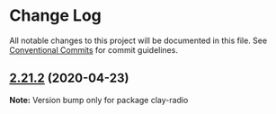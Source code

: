 # Change Log

All notable changes to this project will be documented in this file.
See [Conventional Commits](https://conventionalcommits.org) for commit guidelines.

## [2.21.2](https://github.com/liferay/clay/tree/master/packages/clay-radio/compare/v2.21.1...v2.21.2) (2020-04-23)

**Note:** Version bump only for package clay-radio
